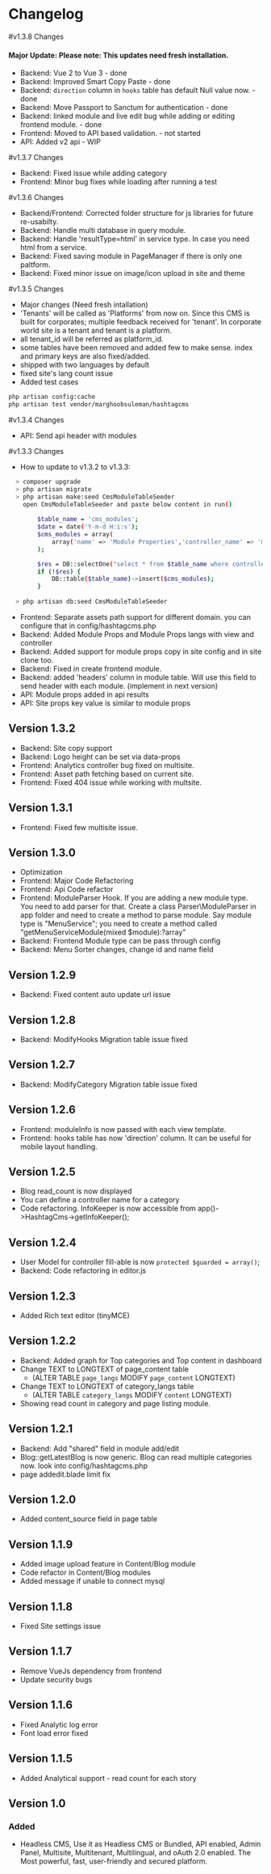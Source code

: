 # Changelog

#v1.3.8 Changes
#### Major Update: Please note: This updates need fresh installation.
- Backend: Vue 2 to Vue 3 - done
- Backend: Improved Smart Copy Paste - done
- Backend: `direction` column in `hooks` table has default Null value now. - done 
- Backend: Move Passport to Sanctum for authentication - done
- Backend: linked module and live edit bug while adding or editing frontend module. - done
- Frontend: Moved to API based validation. - not started
- API: Added v2 api - WIP

#v1.3.7 Changes
- Backend: Fixed issue while adding category
- Frontend: Minor bug fixes while loading after running a test

#v1.3.6 Changes
- Backend/Frontend: Corrected folder structure for js libraries for future re-usabilty.
- Backend: Handle multi database in query module.
- Backend: Handle 'resultType=html' in service type. In case you need html from a service.
- Backend: Fixed saving module in PageManager if there is only one paltform.
- Backend: Fixed minor issue on image/icon upload in site and theme 

#v1.3.5 Changes
- Major changes (Need fresh intallation)
- 'Tenants' will be called as 'Platforms' from now on. Since this CMS is built for corporates;
  multiple feedback received for 'tenant'. In corporate world site is a tenant and tenant is a platform.
- all tenant_id will be referred as platform_id.
- some tables have been removed and added few to make sense. index and primary keys are also fixed/added.
- shipped with two languages by default
- fixed site's lang count issue
- Added test cases
```bash
php artisan config:cache 
php artisan test vendor/marghoobsuleman/hashtagcms
```

#v1.3.4 Changes
- API: Send api header with modules

#v1.3.3 Changes
- How to update to v1.3.2 to v1.3.3:
```bash 
  > composer upgrade 
  > php artisan migrate
  > php artisan make:seed CmsModuleTableSeeder
    open CmsModuleTableSeeder and paste below content in run()
     
        $table_name = 'cms_modules';
        $date = date('Y-m-d H:i:s');
        $cms_modules = array(
            array('name' => 'Module Properties','controller_name' => 'moduleproperty','display_name' => NULL,'parent_id' => '13','sub_title' => 'Manage Module Propeties','icon_css' => 'fa fa-cog','list_view_name' => NULL,'edit_view_name' => NULL,'position' => '30','created_at' => $date,'updated_at' => $date,'deleted_at' => NULL)
        );

        $res = DB::selectOne("select * from $table_name where controller_name='moduleproperty'");
        if (!$res) {
            DB::table($table_name)->insert($cms_modules);
        }
    
  > php artisan db:seed CmsModuleTableSeeder
```
- Frontend: Separate assets path support for different domain. you can configure that in config/hashtagcms.php
- Backend: Added Module Props and Module Props langs with view and controller
- Backend: Added support for module props copy in site config and in site clone too.
- Backend: Fixed in create frontend module.
- Backend: added 'headers' column in module table. Will use this field to send header with each module. (implement in next version)
- API: Module props added in api results
- API: Site props key value is similar to module props

## Version 1.3.2
- Backend: Site copy support
- Backend: Logo height can be set via data-props
- Frontend: Analytics controller bug fixed on multisite. 
- Frontend: Asset path fetching based on current site. 
- Frontend: Fixed 404 issue while working with multsite. 

## Version 1.3.1
- Frontend: Fixed few multisite issue.

## Version 1.3.0
- Optimization
- Frontend: Major Code Refactoring
- Frontend: Api Code refactor
- Frontend: ModuleParser Hook. If you are adding a new module type. You need to add parser for that. Create a class Parser\ModuleParser in app folder and need to create a method to parse module. Say module type is "MenuService"; you need to create a method called "getMenuServiceModule(mixed $module):?array"
- Backend: Frontend Module type can be pass through config
- Backend: Menu Sorter changes, change id and name field


## Version 1.2.9
- Backend: Fixed content auto update url issue

## Version 1.2.8
- Backend: ModifyHooks Migration table issue fixed

## Version 1.2.7
- Backend: ModifyCategory Migration table issue fixed

## Version 1.2.6
- Frontend: moduleInfo is now passed with each view template.
- Frontend: hooks table has now 'direction' column. It can be useful for mobile layout handling.  

## Version 1.2.5
- Blog read_count is now displayed
- You can define a controller name for a category
- Code refactoring. InfoKeeper is now accessible from app()->HashtagCms->getInfoKeeper();


## Version 1.2.4
- User Model for controller fill-able is now `protected $guarded = array()`;
- Backend: Code refactoring in editor.js


## Version 1.2.3
- Added Rich text editor (tinyMCE)

## Version 1.2.2
- Backend: Added graph for Top categories and Top content in dashboard
- Change TEXT to LONGTEXT of page_content table 
  - (ALTER TABLE `page_langs` MODIFY `page_content` LONGTEXT)
- Change TEXT to LONGTEXT of category_langs table 
  - (ALTER TABLE `category_langs` MODIFY `content` LONGTEXT)
- Showing read count in category and page listing module.  


## Version 1.2.1
- Backend: Add "shared" field in module add/edit
- Blog::getLatestBlog is now generic. Blog can read multiple categories now. look into config/hashtagcms.php 
- page addedit.blade limit fix

## Version 1.2.0
- Added content_source field in page table

## Version 1.1.9
- Added image upload feature in Content/Blog module
- Code refactor in Content/Blog modules
- Added message if unable to connect mysql

## Version 1.1.8
- Fixed Site settings issue

## Version 1.1.7
- Remove VueJs dependency from frontend 
- Update security bugs

## Version 1.1.6
- Fixed Analytic log error
- Font load error fixed 

## Version 1.1.5
- Added Analytical support - read count for each story

## Version 1.0

### Added
- Headless CMS, Use it as Headless CMS or Bundled, API enabled, 
  Admin Panel, Multisite, Multitenant, Multilingual, and oAuth 2.0 enabled.
  The Most powerful, fast, user-friendly and secured platform.
